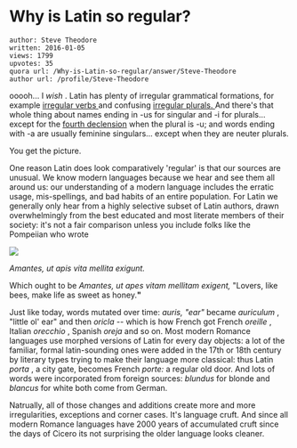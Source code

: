 # Why is Latin so regular?

	author: Steve Theodore
	written: 2016-01-05
	views: 1799
	upvotes: 35
	quora url: /Why-is-Latin-so-regular/answer/Steve-Theodore
	author url: /profile/Steve-Theodore


ooooh... I _wish_ . Latin has plenty of irregular grammatical formations, for example [irregular verbs ](https://en.wiktionary.org/wiki/Appendix:Latin_irregular_verbs)and confusing [irregular plurals. ](http://blogs.transparent.com/latin/irregular-third-declension-plural-nouns/)And there's that whole thing about names ending in -us for singular and -i for plurals... except for the [fourth declension](https://en.wiktionary.org/wiki/Appendix:Latin_fourth_declension)  when the plural is -u; and words ending with -a are usually feminine singulars... except when they are neuter plurals. 

You get the picture.

One reason Latin does look comparatively 'regular' is that our sources are unusual. We know modern languages because we hear and see them all around us: our understanding of a modern language includes the erratic usage, mis-spellings, and bad habits of an entire population. For Latin we generally only hear from a highly selective subset of Latin authors, drawn overwhelmingly from the best educated and most literate members of their society: it's not a fair comparison unless you include folks like the Pompeiian who wrote 

![](https://qph.fs.quoracdn.net/main-qimg-591d063f7f36a2b2e92cb518e5b9d93a)

_Amantes, ut apis_ _vita mellita exigunt._ 

Which ought to be _Amantes, ut apes_ _vitam mellitam exigent,_ "Lovers, like bees, make life as sweet as honey.__"__ 

Just like today, words mutated over time: _auris, "ear"_  became _auriculum_ , "little ol' ear" and then _oricla --_ which is how French got French _oreille_ , Italian _orecchio_ , Spanish _oreja_ and so on. Most modern Romance languages use morphed versions of Latin for every day objects: a lot of the familiar, formal latin-sounding ones were added in the 17th or 18th century by literary types trying to make their language more classical: thus Latin _porta_ , a city gate, becomes French _porte:_ a regular old door. And lots of words were incorporated from foreign sources: _blundus_  for blonde and _blancus_  for white both come from German. 

Natrually, all of those changes and additions create more and more irregularities, exceptions and corner cases. It's language cruft. And since all modern Romance languages have 2000 years of accumulated cruft since the days of Cicero its not surprising the older language looks cleaner.

